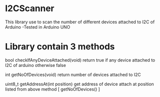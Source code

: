 # I2CScanner

This library use to scan the number of different devices attached to I2C of Arduino
-Tested in Arduino UNO

# Library contain 3 methods

bool checkIfAnyDeviceAttached(void)
return true if any device attached to I2C of arduino otherwise false

int getNoOfDevices(void)
return number of devices attached to I2C

uint8_t getAddressAt(int position)
get address of device attach at position listed from above method [ getNoOfDevices() ]

